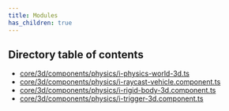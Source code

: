 ```yaml
---
title: Modules
has_children: true
---
```


<h2 class="text-delta">Directory table of contents</h2>

- [core/3d/components/physics/i-physics-world-3d.ts](/gg-web-engine/modules/core/3d/components/physics/i-physics-world-3d.ts)
- [core/3d/components/physics/i-raycast-vehicle.component.ts](/gg-web-engine/modules/core/3d/components/physics/i-raycast-vehicle.component.ts)
- [core/3d/components/physics/i-rigid-body-3d.component.ts](/gg-web-engine/modules/core/3d/components/physics/i-rigid-body-3d.component.ts)
- [core/3d/components/physics/i-trigger-3d.component.ts](/gg-web-engine/modules/core/3d/components/physics/i-trigger-3d.component.ts)
